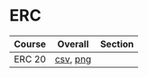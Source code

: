 # ERC

| Course | Overall | Section |
| ------ | ------- | ------- |
| ERC 20 | [csv](https://github.com/UCSD-Historical-Enrollment-Data/2025Winter/blob/main/overall/ERC%2020.csv), [png](https://raw.githubusercontent.com/UCSD-Historical-Enrollment-Data/2025Winter/main/plot_overall/ERC%2020.png) |  |
